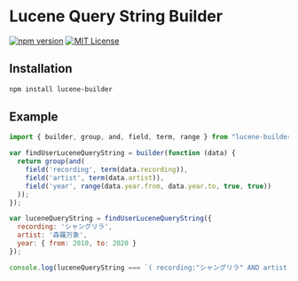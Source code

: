 # Lucene Query String Builder
  
  [![npm version](https://badge.fury.io/js/lucene-builder.svg)](https://badge.fury.io/js/lucene-builder)
  [![MIT License](http://img.shields.io/badge/license-MIT-blue.svg?style=flat)](LICENSE)

## Installation

```bash
npm install lucene-builder
```

## Example

```javascript
import { builder, group, and, field, term, range } from "lucene-builder";

var findUserLuceneQueryString = builder(function (data) {
  return group(and(
    field('recording', term(data.recording)),
    field('artist', term(data.artist)),
    field('year', range(data.year.from, data.year.to, true, true))
  ));
});

var luceneQueryString = findUserLuceneQueryString({
  recording: 'シャングリラ',
  artist: '森羅万象',
  year: { from: 2010, to: 2020 }
});

console.log(luceneQueryString === `( recording:"シャングリラ" AND artist:"森羅万象" AND year:[ 2010 TO 2020 ] )`); // true
```
